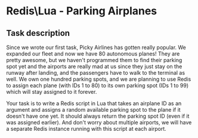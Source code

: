 # Redis\Lua - Parking Airplanes

## Task description
Since we wrote our first task, Picky Airlines has gotten really popular. We expanded our fleet
and now we have 80 autonomous planes! They are pretty awesome, but we haven't
programmed them to find their parking spot yet and the airports are really mad at us since they
just stay on the runway after landing, and the passengers have to walk to the terminal as well.
We own one hundred parking spots, and we are planning to use Redis to assign each plane
(with IDs 1 to 80) to its own parking spot (IDs 1 to 99) which will stay assigned to it forever.

Your task is to write a Redis script in Lua that takes an airplane ID as an argument and assigns
a random available parking spot to the plane if it doesn't have one yet. It should always return
the parking spot ID (even if it was assigned earlier). And don't worry about multiple airports, 
we will have a separate Redis instance running with this script at each airport.